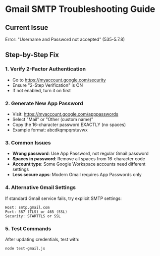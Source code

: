 # Gmail SMTP Troubleshooting Guide

## Current Issue
Error: "Username and Password not accepted" (535-5.7.8)

## Step-by-Step Fix

### 1. Verify 2-Factor Authentication
- Go to https://myaccount.google.com/security
- Ensure "2-Step Verification" is ON
- If not enabled, turn it on first

### 2. Generate New App Password
- Visit: https://myaccount.google.com/apppasswords
- Select "Mail" or "Other (custom name)"
- Copy the 16-character password EXACTLY (no spaces)
- Example format: abcdkqmpqrstuvwx

### 3. Common Issues
- **Wrong password**: Use App Password, not regular Gmail password
- **Spaces in password**: Remove all spaces from 16-character code
- **Account type**: Some Google Workspace accounts need different settings
- **Less secure apps**: Modern Gmail requires App Passwords only

### 4. Alternative Gmail Settings
If standard Gmail service fails, try explicit SMTP settings:
```
Host: smtp.gmail.com
Port: 587 (TLS) or 465 (SSL)
Security: STARTTLS or SSL
```

### 5. Test Commands
After updating credentials, test with:
```bash
node test-gmail.js
```